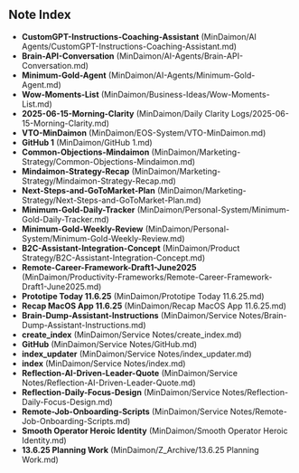 ## Note Index

- **CustomGPT-Instructions-Coaching-Assistant** (MinDaimon/AI Agents/CustomGPT-Instructions-Coaching-Assistant.md)
- **Brain-API-Conversation** (MinDaimon/AI-Agents/Brain-API-Conversation.md)
- **Minimum-Gold-Agent** (MinDaimon/AI-Agents/Minimum-Gold-Agent.md)
- **Wow-Moments-List** (MinDaimon/Business-Ideas/Wow-Moments-List.md)
- **2025-06-15-Morning-Clarity** (MinDaimon/Daily Clarity Logs/2025-06-15-Morning-Clarity.md)
- **VTO-MinDaimon** (MinDaimon/EOS-System/VTO-MinDaimon.md)
- **GitHub 1** (MinDaimon/GitHub 1.md)
- **Common-Objections-Mindaimon** (MinDaimon/Marketing-Strategy/Common-Objections-Mindaimon.md)
- **Mindaimon-Strategy-Recap** (MinDaimon/Marketing-Strategy/Mindaimon-Strategy-Recap.md)
- **Next-Steps-and-GoToMarket-Plan** (MinDaimon/Marketing-Strategy/Next-Steps-and-GoToMarket-Plan.md)
- **Minimum-Gold-Daily-Tracker** (MinDaimon/Personal-System/Minimum-Gold-Daily-Tracker.md)
- **Minimum-Gold-Weekly-Review** (MinDaimon/Personal-System/Minimum-Gold-Weekly-Review.md)
- **B2C-Assistant-Integration-Concept** (MinDaimon/Product Strategy/B2C-Assistant-Integration-Concept.md)
- **Remote-Career-Framework-Draft1-June2025** (MinDaimon/Productivity-Frameworks/Remote-Career-Framework-Draft1-June2025.md)
- **Prototipe Today 11.6.25** (MinDaimon/Prototipe Today 11.6.25.md)
- **Recap MacOS App 11.6.25** (MinDaimon/Recap MacOS App 11.6.25.md)
- **Brain-Dump-Assistant-Instructions** (MinDaimon/Service Notes/Brain-Dump-Assistant-Instructions.md)
- **create_index** (MinDaimon/Service Notes/create_index.md)
- **GitHub** (MinDaimon/Service Notes/GitHub.md)
- **index_updater** (MinDaimon/Service Notes/index_updater.md)
- **index** (MinDaimon/Service Notes/index.md)
- **Reflection-AI-Driven-Leader-Quote** (MinDaimon/Service Notes/Reflection-AI-Driven-Leader-Quote.md)
- **Reflection-Daily-Focus-Design** (MinDaimon/Service Notes/Reflection-Daily-Focus-Design.md)
- **Remote-Job-Onboarding-Scripts** (MinDaimon/Service Notes/Remote-Job-Onboarding-Scripts.md)
- **Smooth Operator Heroic Identity** (MinDaimon/Smooth Operator Heroic Identity.md)
- **13.6.25 Planning Work** (MinDaimon/Z_Archive/13.6.25 Planning Work.md)
